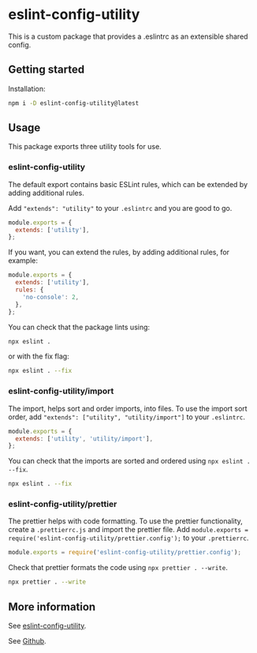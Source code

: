 # eslint-config-utility

This is a custom package that provides a .eslintrc as an extensible shared config.

## Getting started

Installation:

```sh
npm i -D eslint-config-utility@latest
```

## Usage

This package exports three utility tools for use.

### eslint-config-utility

The default export contains basic ESLint rules, which can be extended by adding additional rules.

Add `"extends": "utility"` to your `.eslintrc` and you are good to go.

```js
module.exports = {
  extends: ['utility'],
};
```

If you want, you can extend the rules, by adding additional rules, for example:

```js
module.exports = {
  extends: ['utility'],
  rules: {
    'no-console': 2,
  },
};
```

You can check that the package lints using:

```sh
npx eslint .
```

or with the fix flag:

```sh
npx eslint . --fix
```

### eslint-config-utility/import

The import, helps sort and order imports, into files.
To use the import sort order, add `"extends": ["utility", "utility/import"]` to your `.eslintrc`.

```js
module.exports = {
  extends: ['utility', 'utility/import'],
};
```

You can check that the imports are sorted and ordered using `npx eslint . --fix`.

```sh
npx eslint . --fix
```

### eslint-config-utility/prettier

The prettier helps with code formatting.
To use the prettier functionality, create a `.prettierrc.js` and import the prettier file. Add `module.exports = require('eslint-config-utility/prettier.config');` to your `.prettierrc`.

```js
module.exports = require('eslint-config-utility/prettier.config');
```

Check that prettier formats the code using `npx prettier . --write`.

```sh
npx prettier . --write
```

## More information

See [eslint-config-utility](https://www.npmjs.com/package/eslint-config-utility).

See [Github](https://github.com/stanley-agwu/utility-config).
